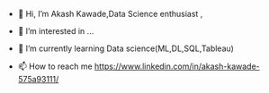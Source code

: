- 👋 Hi, I’m Akash Kawade,Data Science enthusiast ,
- 👀 I’m interested in ...
- 🌱 I’m currently learning Data science(ML,DL,SQL,Tableau)

- 📫 How to reach me https://www.linkedin.com/in/akash-kawade-575a93111/

<!---
ask-kawade/ask-kawade is a ✨ special ✨ repository because its `README.md` (this file) appears on your GitHub profile.
You can click the Preview link to take a look at your changes.
--->
